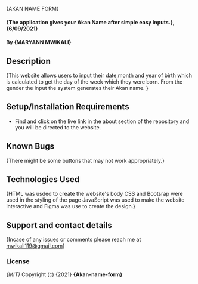 {AKAN NAME FORM}
#### {The application gives your Akan Name after simple easy inputs.}, {6/09/2021}
#### By **{MARYANN MWIKALI}**
## Description
{This website allows users to input their date,month and year of birth which is calculated to get the day of the week which they were born. From the gender the input the system generates their Akan name. }
## Setup/Installation Requirements
* Find and click on the live link in the about section of the repository and you will be directed to the website.
## Known Bugs
{There might be some buttons that may not work appropriately.}
## Technologies Used
{HTML was usded to create the website's body
CSS and Bootsrap were used in the styling of the page
JavaScript was used to make the website interactive and Figma was use to create the design.}
## Support and contact details
{Incase of any issues or comments please reach me at mwikali119@gmail.com}
### License
*{MIT}*
Copyright (c) {2021} **{Akan-name-form}**
  